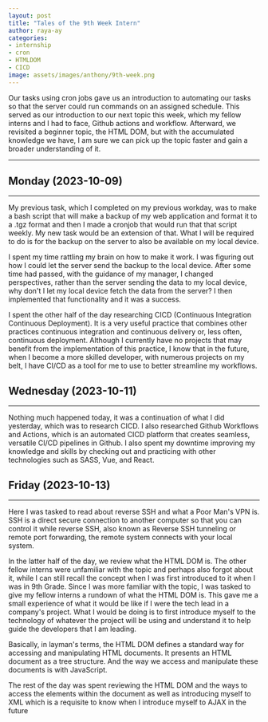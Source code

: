 ```yaml
---
layout: post
title: "Tales of the 9th Week Intern"
author: raya-ay
categories: 
- internship
- cron
- HTMLDOM
- CICD
image: assets/images/anthony/9th-week.png
---
```


Our tasks using cron jobs gave us an introduction to automating our tasks so that the server could run commands on an assigned schedule. This served as our introduction to our next topic this week, which my fellow interns and I had to face, Github actions and workflow. Afterward, we revisited a beginner topic, the HTML DOM, but with the accumulated knowledge we have, I am sure we can pick up the topic faster and gain a broader understanding of it.

---

## Monday (2023-10-09)
---

My previous task, which I completed on my previous workday, was to make a bash script that will make a backup of my web application and format it to a .tgz format and then I made a cronjob that would run that that script weekly. My new task would be an extension of that. What I will be required to do is for the backup on the server to also be available on my local device.

I spent my time rattling my brain on how to make it work. I was figuring out how I could let the server send the backup to the local device. After some time had passed, with the guidance of my manager, I changed perspectives, rather than the server sending the data to my local device, why don't I let my local device fetch the data from the server? I then implemented that functionality and it was a success.

I spent the other half of the day researching CICD (Continuous Integration Continuous Deployment). It is a very useful practice that combines other practices continuous integration and continuous delivery or, less often, continuous deployment. Although I currently have no projects that may benefit from the implementation of this practice, I know that in the future, when I become a more skilled developer, with numerous projects on my belt, I have CI/CD as a tool for me to use to better streamline my workflows.


## Wednesday (2023-10-11)
---

Nothing much happened today, it was a continuation of what I did yesterday, which was to research CICD. I also researched Github Workflows and Actions, which is an automated CICD platform that creates seamless, versatile CI/CD pipelines in Github. I also spent my downtime improving my knowledge and skills by checking out and practicing with other technologies such as SASS, Vue, and React.

 
## Friday (2023-10-13)
---

Here I was tasked to read about reverse SSH and what a Poor Man's VPN is. SSH is a direct secure connection to another computer so that you can control it while reverse SSH, also known as Reverse SSH tunneling or remote port forwarding, the remote system connects with your local system.

In the latter half of the day, we review what the HTML DOM is. The other fellow interns were unfamiliar with the topic and perhaps also forgot about it, while I can still recall the concept when I was first introduced to it when I was in 9th Grade. Since I was more familiar with the topic, I was tasked to give my fellow interns a rundown of what the HTML DOM is. This gave me a small experience of what it would be like if I were the tech lead in a company's project. What I would be doing is to first introduce myself to the technology of whatever the project will be using and understand it to help guide the developers that I am leading.

Basically, in layman's terms, the HTML DOM defines a standard way for accessing and manipulating HTML documents. It presents an HTML document as a tree structure. And the way we access and manipulate these documents is with JavaScript.

The rest of the day was spent reviewing the HTML DOM and the ways to access the elements within the document as well as introducing myself to XML which is a requisite to know when I introduce myself to AJAX in the future